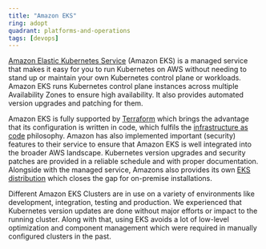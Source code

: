 ```yaml
---
title: "Amazon EKS"
ring: adopt
quadrant: platforms-and-operations
tags: [devops]
---
```


[Amazon Elastic Kubernetes Service](https://aws.amazon.com/de/eks/) (Amazon EKS) is a managed service that makes it easy for you to run Kubernetes on AWS without needing to stand up or maintain your own Kubernetes control plane or workloads.
Amazon EKS runs Kubernetes control plane instances across multiple Availability Zones to ensure high availability.
It also provides automated version upgrades and patching for them.

Amazon EKS is fully supported by [Terraform](https://www.DCX.com/techradar/platforms-and-operations/terraform.html) which brings the advantage that its configuration is written in code,
which fulfils the [infrastructure as code](https://www.DCX.com/techradar/platforms-and-operations/infrastructure-as-code.html) philosophy.
Amazon has also implemented important (security) features to their service to ensure that Amazon EKS is well integrated into the broader AWS landscape.
Kubernetes version upgrades and security patches are provided in a reliable schedule and with proper documentation.
Alongside with the managed service, Amazons also provides its own [EKS distribution](https://aws.amazon.com/de/blogs/opensource/introducing-amazon-eks-distro/) which closes the gap for on-premise installations.

Different Amazon EKS Clusters are in use on a variety of environments like development, integration, testing and production.
We experienced that Kubernetes version updates are done without major efforts or impact to the running cluster. Along with that, using EKS avoids a lot of low-level optimization and component management which were required in manually configured clusters in the past.
